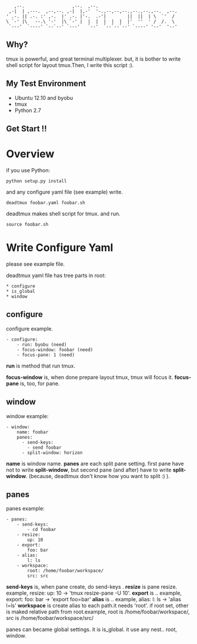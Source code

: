                                                                   
       ,--.                  ,--.  ,--.                               
     ,-|  | ,---.  ,--,--. ,-|  |,-'  '-.,--,--,--.,--.,--.,--.  ,--. 
    ' .-. || .-. :' ,-.  |' .-. |'-.  .-'|        ||  ||  | \  `'  /  
    \ `-' |\   --.\ '-'  |\ `-' |  |  |  |  |  |  |'  ''  ' /  /.  \  
     `---'  `----' `--`--' `---'   `--'  `--`--`--' `----' '--'  '--' 
                                                                

Why?
----

  tmux is powerful, and great terminal multiplexer. but, it is bother to
write shell script for layout tmux.Then, I write this script :).

My Test Environment
-------------------
* Ubuntu 12.10 and byobu
* tmux
* Python 2.7

Get Start !!
------------

Overview
=======
if you use Python:

    python setup.py install

and any configure yaml file (see example) write.

    deadtmux foobar.yaml foobar.sh

deadtmux makes shell script for tmux. and run.

    source foobar.sh

Write Configure Yaml
====================

please see example file.

deadtmux yaml file has tree parts in root:

    * configure
    * is_global
    * window

configure
---------

 configure example.

    - configure:
        - run: byobu (need)
        - focus-window: foobar (need)
        - focus-pane: 1 (need)

 **run** is method that run tmux.

 **focus-window** is, when done prepare layout tmux, tmux will focus it.
 **focus-pane** is, too, for pane.

window
------

 window example:

    - window:
        name: foobar
        panes:
          - send-keys:
            - send foobar
          - split-window: horizon

 **name** is window name.
 **panes** are each split pane setting. first pane have not to write **split-window**, but second pane (and after) have to write **split-window**. (because, deadtmux don't know how you want to split :) ).

panes
-----

 panes example:

    - panes:
        - send-keys:
            - cd foobar
        - resize:
            up: 10
        - export:
            foo: bar
        - alias:
            l: ls
        - workspace:
            root: /home/foobar/workspace/
            src: src

 **send-keys** is, when pane create, do send-keys .
 **resize** is pane resize. example, resize: up: 10  ->  'tmux resize-pane -U 10'.
 **export** is .. example, export: foo: bar -> 'export foo=bar'
 **alias** is .. example, alias: l: ls -> 'alias l=ls'
 **workspace** is create alias to each path.it needs 'root'. if root set, other is maked relative path from root.example, root is /home/foobar/workspace/, src is /home/foobar/workspace/src/

 panes can became global settings. it is is_global. it use any nest.. root, window. 
